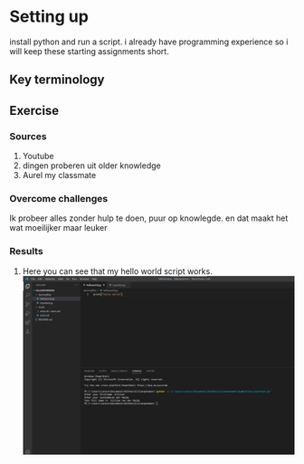 # Setting up
install python and run a script.
i already have programming experience so i will keep these starting assignments short.

## Key terminology




## Exercise
### Sources
1. Youtube 
2. dingen proberen uit older knowledge
3. Aurel my classmate

### Overcome challenges
Ik probeer alles zonder hulp te doen, puur op knowlegde. en dat maakt het wat moeilijker maar leuker

### Results
1. Here you can see that my hello world script works.
![SS](/00_includes/python%20pics%201%2C2%2C3%2C4/pyhelloworld.png)